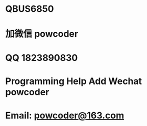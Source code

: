 # QBUS6850
# 加微信 powcoder

# QQ 1823890830

# Programming Help Add Wechat powcoder

# Email: powcoder@163.com

